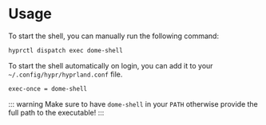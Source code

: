 # Usage

To start the shell, you can manually run the following command:

```sh
hyprctl dispatch exec dome-shell
```

To start the shell automatically on login, you can add it to your `~/.config/hypr/hyprland.conf` file.

```txt
exec-once = dome-shell
```

::: warning
Make sure to have `dome-shell` in your `PATH` otherwise provide the full path to the executable!
:::
